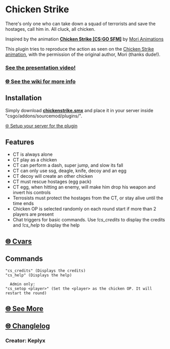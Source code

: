 # Chicken Strike
There's only one who can take down a squad of terrorists and save the hostages, call him in. All cluck, all chicken.

Inspired by the animation [**Chicken Strike [CS:GO SFM]**](https://www.youtube.com/watch?v=8kOOlC058ls) by [Mori Animations](https://www.youtube.com/channel/UCHA8dQhAxZ7o8KMy0pNhGtQ)

This plugin tries to reproduce the action as seen on the [Chicken Strike animation](https://www.youtube.com/watch?v=8kOOlC058ls), with the permission of the original author, Mori (thanks dude!).

### [See the presentation video!](https://www.youtube.com/watch?v=f6aps0025Hg)

### [:globe_with_meridians: See the wiki for more info](https://github.com/Keplyx/chickenstrike/wiki)

## Installation

Simply download **[chickenstrike.smx](https://github.com/Keplyx/chickenstrike/raw/master/chickenstrike.smx)** and place it in your server inside "csgo/addons/sourcemod/plugins/".

[:globe_with_meridians: Setup your server for the plugin](https://github.com/Keplyx/chickenstrike/wiki/Setup-your-server)


## Features

   * CT is always alone
   * CT play as a chicken
   * CT can perform a dash, super jump, and slow its fall
   * CT can only use ssg, deagle, knife, decoy and an egg
   * CT decoy will create an other chicken
   * CT must rescue hostages (egg pack)
   * CT egg, when hitting an enemy, will make him drop his weapon and invert his controls
   * Terrosists must protect the hostages from the CT, or stay alive until the time ends
   * Chicken OP is selected randomly on each round start if more than 2 players are present
   * Chat triggers for basic commands. Use *!cs_credits* to display the credits and *!cs_help* to display the help

## [:globe_with_meridians: Cvars](https://github.com/Keplyx/chickenstrike/blob/master/chickenstrike.cfg)

## Commands

    "cs_credits" (Displays the credits)
    "cs_help" (Displays the help)
    
	  Admin only:
    "cs_setop <player>" (Set the <player> as the chicken OP. It will restart the round)


## [:globe_with_meridians: See More](https://github.com/Keplyx/chickenstrike/wiki/Gallery)

## [:globe_with_meridians: Changlelog](https://github.com/Keplyx/chickenstrike/blob/master/Changlelog.md)

### Creator: Keplyx
